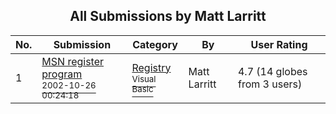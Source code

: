 ﻿<div align="center">

## All Submissions by Matt Larritt

</div>

No.  | Submission | Category | By   | User Rating
---- | ---------- | -------- | ---- | -----------
1 | [MSN register program<br /><sup>2002-10-26 00:24:18</sup>](https://github.com/Planet-Source-Code/matt-larritt-msn-register-program__1-40160) | [Registry<br /><sup>Visual Basic</sup>](../ByCategory/registry__1-36.md) | Matt Larritt | 4.7 (14 globes from 3 users)
